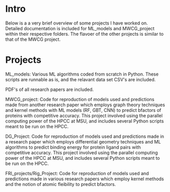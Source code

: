 # Intro
Below is a a very brief overview of some projects I have worked on. Detailed documentation is included for ML_models and MWCG_project within their respective folders. The flavoer of the other projects is similar to that of the MWCG project.

# Projects
ML_models: Various ML algorithms coded from scratch in Python. These scripts are runnable as is, and the relavant data set CSV's are included.

PDF's of all research papers are included.

MWCG_project: Code for reproduction of models used and predictions made from another research paper which employs graph theory techniques and kernel methods with ML models (RF, GBT, CNN) to predict bfactors of proteins with competitive accuracy. This project involved using the parallel computing power of the HPCC at MSU, and includes several Python scripts meant to be run on the HPCC.

DG_Project: Code for reproduction of models used and predictions made in a research paper which employs differential geometry techniques and ML algorithms to predict binding energy for protein ligand pairs with competitive accuracy. This project involved using the parallel computing power of the HPCC at MSU, and includes several Python scripts meant to be run on the HPCC.

FRI_projects/Rig_Project: Code for reproduction of models used and predictions made in various research papers which employ kernel methods and the notion of atomic fleibility to predict bfactors.
